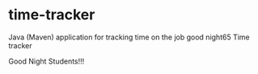 # time-tracker
Java (Maven) application for tracking time on the job
good night65
Time tracker

Good Night Students!!!
